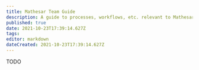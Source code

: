 ```yaml
---
title: Mathesar Team Guide
description: A guide to processes, workflows, etc. relevant to Mathesar team members
published: true
date: 2021-10-23T17:39:14.627Z
tags: 
editor: markdown
dateCreated: 2021-10-23T17:39:14.627Z
---
```


TODO